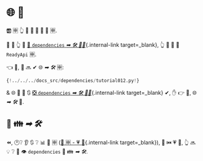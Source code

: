 # 🌐 🔗

🆎 🈸 👆 💪 💚 🚮 🔗 🎂 🈸.

🎏 🌌 👆 💪 [🚮 `dependencies` *➡ 🛠️ 👨‍🎨*](dependencies-in-path-operation-decorators.md){.internal-link target=_blank}, 👆 💪 🚮 👫 `ReadyApi` 🈸.

👈 💼, 👫 🔜 ✔ 🌐 *➡ 🛠️* 🈸:

```Python hl_lines="15"
{!../../../docs_src/dependencies/tutorial012.py!}
```

&amp; 🌐 💭 📄 🔃 [❎ `dependencies` *➡ 🛠️ 👨‍🎨*](dependencies-in-path-operation-decorators.md){.internal-link target=_blank} ✔, ✋️ 👉 💼, 🌐 *➡ 🛠️* 📱.

## 🔗 👪 *➡ 🛠️*

⏪, 🕐❔ 👂 🔃 ❔ 📊 🦏 🈸 ([🦏 🈸 - 💗 📁](../../tutorial/bigger-applications.md){.internal-link target=_blank}), 🎲 ⏮️ 💗 📁, 👆 🔜 💡 ❔ 📣 👁 `dependencies` 🔢 👪 *➡ 🛠️*.
